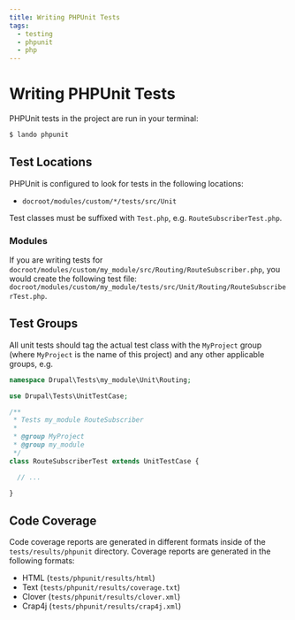 ```yaml
---
title: Writing PHPUnit Tests
tags:
  - testing
  - phpunit
  - php
---
```

# Writing PHPUnit Tests

PHPUnit tests in the project are run in your terminal:

```bash
$ lando phpunit
```

## Test Locations

PHPUnit is configured to look for tests in the following locations:

* `docroot/modules/custom/*/tests/src/Unit`

Test classes must be suffixed with `Test.php`, e.g. `RouteSubscriberTest.php`.

### Modules
If you are writing tests for
`docroot/modules/custom/my_module/src/Routing/RouteSubscriber.php`, you would create
the following test file:
`docroot/modules/custom/my_module/tests/src/Unit/Routing/RouteSubscriberTest.php`.

## Test Groups
All unit tests should tag the actual test class with the `MyProject` group
(where `MyProject` is the name of this project) and any other applicable groups,
e.g.

```php
namespace Drupal\Tests\my_module\Unit\Routing;

use Drupal\Tests\UnitTestCase;

/**
 * Tests my_module RouteSubscriber
 *
 * @group MyProject
 * @group my_module
 */
class RouteSubscriberTest extends UnitTestCase {

  // ...

}
```

## Code Coverage
Code coverage reports are generated in different formats inside of the
`tests/results/phpunit` directory. Coverage reports are generated in the
following formats:

* HTML (`tests/phpunit/results/html`)
* Text (`tests/phpunit/results/coverage.txt`)
* Clover (`tests/phpunit/results/clover.xml`)
* Crap4j (`tests/phpunit/results/crap4j.xml`)
